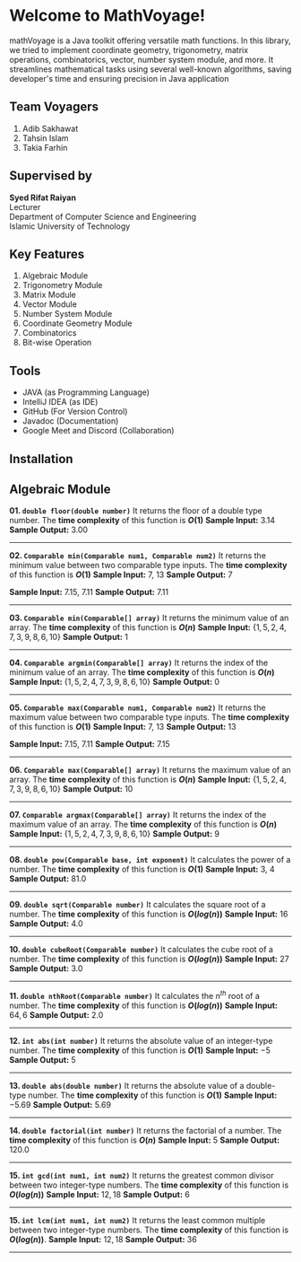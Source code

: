 # Welcome to MathVoyage!

mathVoyage is a Java toolkit offering versatile math functions. In this library, we tried to implement coordinate geometry, trigonometry, matrix operations, combinatorics, vector, number system module, and more. It streamlines mathematical tasks using several well-known algorithms, saving developer's time and ensuring precision in Java application


## Team Voyagers

 1. Adib Sakhawat
 2. Tahsin Islam
 3. Takia Farhin 

## Supervised by
**Syed Rifat Raiyan** <br>
Lecturer <br>
Department of Computer Science and Engineering <br>
Islamic University of Technology <br>

## Key Features

 1. Algebraic Module
 2. Trigonometry Module
 3. Matrix Module
 4. Vector Module
 5. Number System Module
 6. Coordinate Geometry Module
 7. Combinatorics
 8. Bit-wise Operation

## Tools

 - JAVA (as Programming Language)
 - IntelliJ IDEA (as IDE)
 - GitHub (For Version Control)
 - Javadoc (Documentation)
 - Google Meet and Discord (Collaboration)

## Installation

## Algebraic Module

 **01. `double floor(double number)`** 
It returns the floor of a double type number.  The **time complexity** of this function is **$O(1)$**
**Sample Input:** $3.14$
**Sample Output:** $3.00$
<hr>
 
 **02. `Comparable min(Comparable num1, Comparable num2)`** 
It returns the minimum value between two comparable type inputs. The **time complexity** of this function is **$O(1)$**
**Sample Input:** $7$, $13$
**Sample Output:** $7$

**Sample Input:** $7.15 ,$  $7.11$
**Sample Output:** $7.11$
<hr>
 
 **03. `Comparable min(Comparable[] array)`** 
It returns the minimum value of an array. The **time complexity** of this function is **$O(n)$**
**Sample Input:** $\{1, 5, 2, 4, 7, 3, 9, 8, 6, 10\}$
**Sample Output:** $1$
<hr>
 
 **04. `Comparable argmin(Comparable[] array)`** 
It returns the index of the minimum value of an array. The **time complexity** of this function is **$O(n)$**
**Sample Input:** $\{1, 5, 2, 4, 7, 3, 9, 8, 6, 10\}$
**Sample Output:** $0$
<hr>
 
 **05. `Comparable max(Comparable num1, Comparable num2)`** 
It returns the maximum value between two comparable type inputs. The **time complexity** of this function is **$O(1)$**
**Sample Input:** $7$, $13$
**Sample Output:** $13$

**Sample Input:** $7.15$, $7.11$
**Sample Output:** $7.15$
<hr>
 
 **06. `Comparable max(Comparable[] array)`** 
It returns the maximum value of an array. The **time complexity** of this function is **$O(n)$**
**Sample Input:** $\{1, 5, 2, 4, 7, 3, 9, 8, 6, 10\}$
**Sample Output:** $10$
<hr>
 
 **07. `Comparable argmax(Comparable[] array)`** 
It returns the index of the maximum value of an array. The **time complexity** of this function is **$O(n)$**
**Sample Input:** $\{1, 5, 2, 4, 7, 3, 9, 8, 6, 10\}$
**Sample Output:** $9$
<hr>
 
 **08. `double pow(Comparable base, int exponent)`** 
 It calculates the power of a number. The **time complexity** of this function is **$O(1)$**
**Sample Input:** $3$, $4$
**Sample Output:** $81.0$
<hr>
 
 **09. `double sqrt(Comparable number)`** 
 It calculates the square root of a number. The **time complexity** of this function is **$O(log(n))$**
**Sample Input:** $16$
**Sample Output:** $4.0$
<hr>
 
 **10. `double cubeRoot(Comparable number)`** 
 It calculates the cube root of a number. The **time complexity** of this function is **$O(log(n))$**
 **Sample Input:** $27$
**Sample Output:** $3.0$
<hr>
 
 **11. `double nthRoot(Comparable number)`** 
 It calculates the $n^{th}$ root of a number. The **time complexity** of this function is **$O(log(n))$**
**Sample Input:** $64, 6$
**Sample Output:** $2.0$
<hr>
 
 **12. `int abs(int number)`** 
 It returns the absolute value of an integer-type number. The **time complexity** of this function is **$O(1)$**
**Sample Input:** $-5$
**Sample Output:** $5$
<hr>
 
 **13. `double abs(double number)`** 
 It returns the absolute value of a double-type number. The **time complexity** of this function is **$O(1)$**
**Sample Input:** $-5.69$
**Sample Output:** $5.69$
<hr>
 
 **14. `double factorial(int number)`** 
 It returns the factorial of a number. The **time complexity** of this function is **$O(n)$**
 **Sample Input:** $5$
**Sample Output:** $120.0$
<hr>
 
 **15. `int gcd(int num1, int num2)`** 
 It returns the greatest common divisor between two integer-type numbers. The **time complexity** of this function is **$O(log(n))$**
 **Sample Input:** $12, 18$
**Sample Output:** $6$
<hr>
 
**15. `int lcm(int num1, int num2)`** 
 It returns the least common multiple between two integer-type numbers. The **time complexity** of this function is **$O(log(n))$**.
 **Sample Input:** $12, 18$
**Sample Output:** $36$
<hr>
